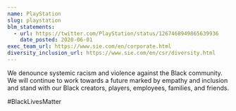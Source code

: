 ```yaml
---
name: PlayStation
slug: playstation
blm_statements:
  - url: https://twitter.com/PlayStation/status/1267468949865639936
    date_posted: 2020-06-01
exec_team_url: https://www.sie.com/en/corporate.html
diversity_inclusion_url: https://www.sie.com/en/csr/diversity.html
---
```


We denounce systemic racism and violence against the Black community. We will continue to work towards a future marked by empathy and inclusion and stand with our Black creators, players, employees, families, and friends.

#BlackLivesMatter